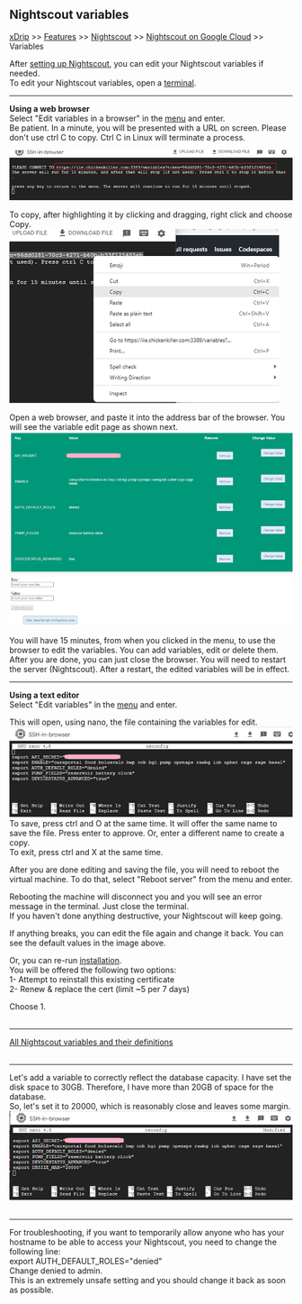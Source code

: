 ## Nightscout variables  
[xDrip](../../README.md) >> [Features](../Features_page) >> [Nightscout](../Nightscout_page) >> [Nightscout on Google Cloud](./GoogleCloud) >> Variables  
  
After [setting up Nightscout](./NS_setup), you can edit your Nightscout variables if needed.  
To edit your Nightscout variables, open a [terminal](./Terminal).  


  
---  
  
**Using a web browser**  
Select "Edit variables in a browser" in the [menu](./Menu.md) and enter.  
Be patient.  In a minute, you will be presented with a URL on screen.  Please don't use ctrl C to copy.  Ctrl C in Linux will terminate a process.  
  
![](./images/ServerURL.png)  
  
To copy, after highlighting it by clicking and dragging, right click and choose Copy.  
![](./images/Copy.png)  

Open a web browser, and paste it into the address bar of the browser.  You will see the variable edit page as shown next.  
![](./images/Server.png)  
  
You will have 15 minutes, from when you clicked in the menu, to use the browser to edit the variables.  You can add variables, edit or delete them.  
After you are done, you can just close the browser.  You will need to restart the server (Nightscout).  After a restart, the edited variables will be in effect.  
  
---  
  
**Using a text editor**  
Select "Edit variables" in the [menu](./Menu.md) and enter.  
  
This will open, using nano, the file containing the variables for edit.  
![](./images/nsconfig.png)  
To save, press ctrl and O at the same time.  It will offer the same name to save the file.  Press enter to approve.  Or, enter a different name to create a copy.  
To exit, press ctrl and X at the same time.  
  
After you are done editing and saving the file, you will need to reboot the virtual machine. To do that, select "Reboot server" from the menu and enter.  
  
Rebooting the machine will disconnect you and you will see an error message in the terminal. Just close the terminal.  
If you haven't done anything destructive, your Nightscout will keep going.  
  
If anything breaks, you can edit the file again and change it back.  You can see the default values in the image above.  
  
Or, you can re-run [installation](./NS_Install).  
You will be offered the following two options:  
1- Attempt to reinstall this existing certificate  
2- Renew & replace the cert (limit ~5 per 7 days)  
  
Choose 1.  
<br/>  
  
---  
  
[All Nightscout variables and their definitions](https://github.com/nightscout/cgm-remote-monitor/blob/master/README.md#environment)  
<br/>
  
---  
  
Let's add a variable to correctly reflect the database capacity.  I have set the disk space to 30GB.  Therefore, I have more than 20GB of space for the database.  
So, let's set it to 20000, which is reasonably close and leaves some margin.  
![](./images/dbsize.png)  
<br/>  
  
---  
  
For troubleshooting, if you want to temporarily allow anyone who has your hostname to be able to access your Nightscout, you need to change the following line:  
export AUTH_DEFAULT_ROLES="denied"  
Change denied to admin.  
This is an extremely unsafe setting and you should change it back as soon as possible.  
  
